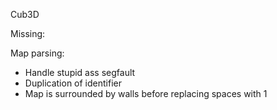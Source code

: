Cub3D


Missing:

Map parsing:
- Handle stupid ass segfault
- Duplication of identifier
- Map is surrounded by walls before replacing spaces with 1